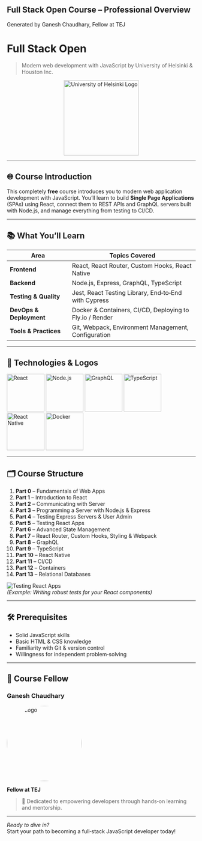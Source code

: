 
## Full Stack Open Course – Professional Overview
   Generated by Ganesh Chaudhary, Fellow at TEJ


# Full Stack Open  
> Modern web development with JavaScript by University of Helsinki & Houston Inc.  

<p align="center">
  <img
    src="https://www.sttinfo.fi/data/images/00382/395bc891-fb8c-47c3-a253-6a2b19670133.jpg"
    alt="University of Helsinki Logo"
    width="200"
    height="200"
    style="object-fit: contain;"
  />
</p>


---

## 🌐 Course Introduction  
This completely **free** course introduces you to modern web application development with JavaScript. You’ll learn to build **Single Page Applications** (SPAs) using React, connect them to REST APIs and GraphQL servers built with Node.js, and manage everything from testing to CI/CD.

---

## 📚 What You’ll Learn  
| Area                              | Topics Covered                                                   |
|-----------------------------------|------------------------------------------------------------------|
| **Frontend**                      | React, React Router, Custom Hooks, React Native                 |
| **Backend**                       | Node.js, Express, GraphQL, TypeScript                           |
| **Testing & Quality**             | Jest, React Testing Library, End‑to‑End with Cypress            |
| **DevOps & Deployment**           | Docker & Containers, CI/CD, Deploying to Fly.io / Render       |
| **Tools & Practices**             | Git, Webpack, Environment Management, Configuration             |

---

## 🚀 Technologies & Logos  

<p float="left">
  <img src="https://reactjs.org/logo-og.png" alt="React" width="100" />
  <img src="https://usefulangle.s3.amazonaws.com/thumbs/nodejs.png" alt="Node.js" width="100" />
  <img src="https://graphql.org/img/logo.svg" alt="GraphQL" width="100" />
  <img src="https://cdn.worldvectorlogo.com/logos/typescript.svg" alt="TypeScript" width="100" />
  <img src="https://reactnative.dev/img/header_logo.svg" alt="React Native" width="100" />
  <img src="https://www.docker.com/wp-content/uploads/2022/03/Moby-logo.png" alt="Docker" width="100" />
</p>

---

## 🗂️ Course Structure  

1. **Part 0** – Fundamentals of Web Apps  
2. **Part 1** – Introduction to React  
3. **Part 2** – Communicating with Server  
4. **Part 3** – Programming a Server with Node.js & Express  
5. **Part 4** – Testing Express Servers & User Admin  
6. **Part 5** – Testing React Apps  
7. **Part 6** – Advanced State Management  
8. **Part 7** – React Router, Custom Hooks, Styling & Webpack  
9. **Part 8** – GraphQL  
10. **Part 9** – TypeScript  
11. **Part 10** – React Native  
12. **Part 11** – CI/CD  
13. **Part 12** – Containers  
14. **Part 13** – Relational Databases  

![Testing React Apps](https://www.clariontech.com/hs-fs/hubfs/DEVELOPING%20APPS%20WITH%20FLUTTER%20%281%29.jpg?width=510&height=310&name=DEVELOPING%20APPS%20WITH%20FLUTTER%20%281%29.jpg)  
*(Example: Writing robust tests for your React components)*  

---

## 🛠️ Prerequisites  
- Solid JavaScript skills  
- Basic HTML & CSS knowledge  
- Familiarity with Git & version control  
- Willingness for independent problem‑solving  

---

## 👥 Course Fellow  

### Ganesh Chaudhary  
<p align="left">
  <img
    src="https://media.licdn.com/dms/image/v2/C561BAQHVSyePnHpbcQ/company-background_10000/company-background_10000/0/1648109673186/tej_fellowship_cover?e=2147483647&v=beta&t=lKhKr-1ThL1KaLRru1eKqmNK8IvkXVhOc93khrHErmU"
    alt="TEJ Logo"
    width="200"
    height="200"
    style="border-radius: 50%; object-fit: cover;"
  />
</p>


**Fellow at TEJ**  
> 🚀 Dedicated to empowering developers through hands‑on learning and mentorship.

---

*Ready to dive in?*  
Start your path to becoming a full‑stack JavaScript developer today!  
